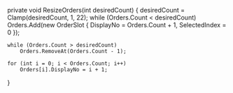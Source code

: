 private void ResizeOrders(int desiredCount)
{
    desiredCount = Clamp(desiredCount, 1, 22);
    while (Orders.Count < desiredCount)
        Orders.Add(new OrderSlot { DisplayNo = Orders.Count + 1, SelectedIndex = 0 });

    while (Orders.Count > desiredCount)
        Orders.RemoveAt(Orders.Count - 1);

    for (int i = 0; i < Orders.Count; i++)
        Orders[i].DisplayNo = i + 1;
}